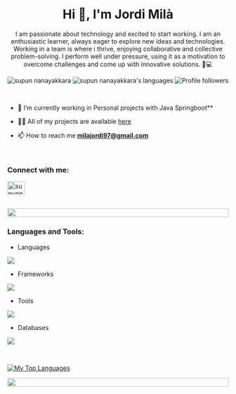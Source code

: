 
<h1 align="center">Hi 👋, I'm Jordi Milà</h1>
<p align="center"> I am passionate about technology and excited to start working. I am an enthusiastic learner, always eager to explore new ideas and technologies. Working in a team is where i thrive, enjoying collaborative and collective problem-solving. I perform well under pressure, using it as a motivation to overcome challenges and come up with innovative solutions. 🚀💻</p>
<p align="center"> 
 <img src="https://komarev.com/ghpvc/?username=jm1lx&label=Profile%20views&color=0e75b6&style=flat" alt="supun nanayakkara" /> 
<img src="https://img.shields.io/badge/Languages | Java | JavaScript | HTML5 | CSS3 -green.svg" alt="supun nanayakkara's languages" />
<img alt="Profile followers" src="https://img.shields.io/github/followers/jm1lx">
</p>
&nbsp;


- 🌱 I’m currently working in Personal projects with Java Springboot**

- 👨‍💻 All of my projects are available [here](https://github.com/jm1lx?tab=repositories)

- 📫 How to reach me **milajordi97@gmail.com**

<br>
<h3 align="left">Connect with me:</h3>
<p align="left">
<a href="https://www.linkedin.com/in/jmilamartos/" target="blank"><img align="center" src="https://raw.githubusercontent.com/rahuldkjain/github-profile-readme-generator/master/src/images/icons/Social/linked-in-alt.svg" alt="supunnanayakkara" height="30" width="40" /></a>
</p>
<br>

<img src="https://i.imgur.com/dBaSKWF.gif" height="20" width="100%">

<h3 align="left">Languages and Tools:</h3>

- Languages
<p align="left">
  <a href="https://skillicons.dev">
    <img src="https://skillicons.dev/icons?i=java,javascript,mysql,html,css,php,py" />
  </a>
</p>

- Frameworks
<p align="left">
  <a href="https://skillicons.dev">
    <img src="https://skillicons.dev/icons?i=docker,spring,react,laravel,bootstrap" />
  </a>
</p>

- Tools
<p align="left">
  <a href="https://skillicons.dev">
    <img src="https://skillicons.dev/icons?i=vscode,git,github,gitlab,linux,postman,idea" />
  </a>
</p>

- Databases
<p align="left">
  <a href="https://skillicons.dev">
    <img src="https://skillicons.dev/icons?i=mysql,postgres,mongodb,sqlserver" />
  </a>
</p>

<br/>


[![My Top Languages](https://github-readme-stats.vercel.app/api/top-langs/?username=jm1lx&layout=compact)](https://github.com/jm1lx)

<img src="https://i.imgur.com/dBaSKWF.gif" height="20" width="100%">
